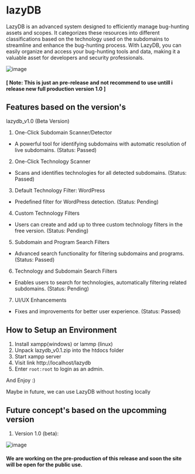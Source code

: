 # lazyDB
LazyDB is an advanced system designed to efficiently manage bug-hunting assets and scopes. It categorizes these resources into different classifications based on the technology used on the subdomains to streamline and enhance the bug-hunting process. With LazyDB, you can easily organize and access your bug-hunting tools and data, making it a valuable asset for developers and security professionals.

![image](https://github.com/user-attachments/assets/c5a7c914-d110-4146-998c-ca901eb234cd)




#### [ Note: This is just an pre-release and not recommend to use untill i release new full production version 1.0 ]

## Features based on the version's
lazydb_v1.0 (Beta Version)

1. One-Click Subdomain Scanner/Detector
- A powerful tool for identifying subdomains with automatic resolution of live subdomains. (Status: Passed)

2. One-Click Technology Scanner
- Scans and identifies technologies for all detected subdomains. (Status: Passed)

3. Default Technology Filter: WordPress
- Predefined filter for WordPress detection. (Status: Pending)

4. Custom Technology Filters
- Users can create and add up to three custom technology filters in the free version. (Status: Pending)

5. Subdomain and Program Search Filters
- Advanced search functionality for filtering subdomains and programs. (Status: Passed)

6. Technology and Subdomain Search Filters
- Enables users to search for technologies, automatically filtering related subdomains. (Status: Pending)

7. UI/UX Enhancements
- Fixes and improvements for better user experience. (Status: Passed)


## How to Setup an Environment
1. Install xampp(windows) or lammp (linux)
2. Unpack lazydb_v0.1.zip into the htdocs folder
3. Start xampp server
4. Visit link http://localhost/lazydb
5. Enter `root:root` to login as an admin.

And Enjoy :)

Maybe in future, we can use LazyDB without hosting locally


## Future concept's based on the upcomming version
1. Version 1.0 (beta):
   
![image](https://github.com/user-attachments/assets/ca19ae8d-2e9a-48ef-be32-adcc305dff7c)

#### We are working on the pre-production of this release and soon the site will be open for the public use.
